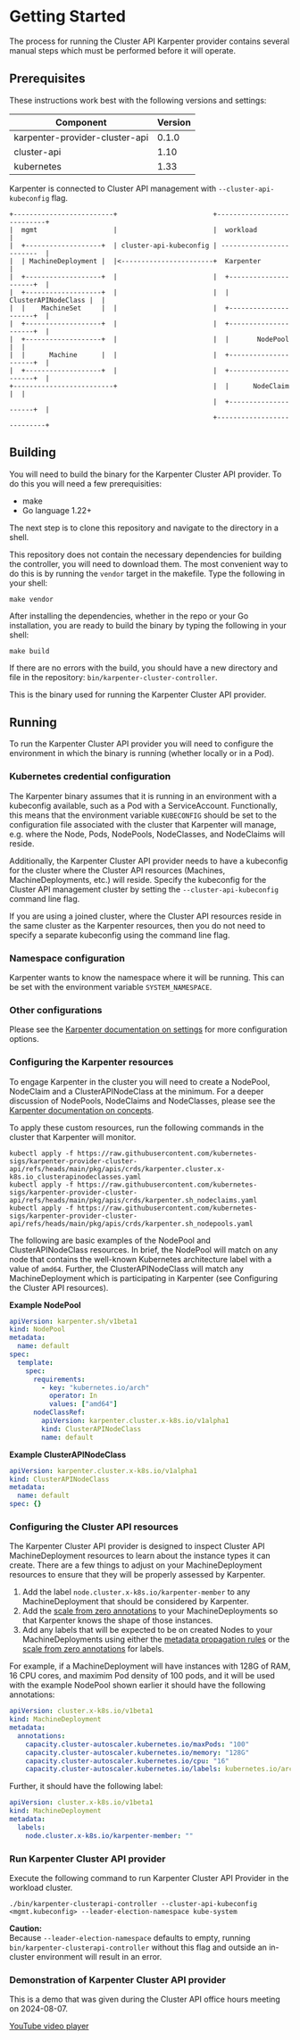# Getting Started

The process for running the Cluster API Karpenter provider contains several
manual steps which must be performed before it will operate.

## Prerequisites

These instructions work best with the following versions and settings:

| Component | Version |
|-----------|---------|
| karpenter-provider-cluster-api | 0.1.0 |
| cluster-api | 1.10 |
| kubernetes | 1.33 |

Karpenter is connected to Cluster API management with `--cluster-api-kubeconfig` flag.

```
+-------------------------+                        +---------------------------+
|  mgmt                   |                        |  workload                 |
|  +-------------------+  | cluster-api-kubeconfig | ------------------------  |
|  | MachineDeployment |  |<-----------------------+  Karpenter                |
|  +-------------------+  |                        |  +---------------------+  |
|  +-------------------+  |                        |  | ClusterAPINodeClass |  |
|  |    MachineSet     |  |                        |  +---------------------+  |
|  +-------------------+  |                        |  +---------------------+  |
|  +-------------------+  |                        |  |       NodePool      |  |
|  |      Machine      |  |                        |  +---------------------+  |
|  +-------------------+  |                        |  +---------------------+  |
+-------------------------+                        |  |      NodeClaim      |  |
                                                   |  +---------------------+  |
                                                   +---------------------------+
```

## Building

You will need to build the binary for the Karpenter Cluster API provider. To do
this you will need a few prerequisities:

* make
* Go language 1.22+

The next step is to clone this repository and navigate to the directory in
a shell.

This repository does not contain the necessary dependencies for building the controller,
you will need to download them. The most convenient way to do this is by running the
`vendor` target in the makefile. Type the following in your shell:

```shell
make vendor
```

After installing the dependencies, whether in the repo or your Go installation, you
are ready to build the binary by typing the following in your shell:

```shell
make build
```

If there are no errors with the build, you should have a new directory and file in
the repository: `bin/karpenter-cluster-controller`.

This is the binary used for running the Karpenter Cluster API provider.

## Running

To run the Karpenter Cluster API provider you will need to configure the environment
in which the binary is running (whether locally or in a Pod).

### Kubernetes credential configuration

The Karpenter binary assumes that it is running in an environment with a kubeconfig
available, such as a Pod with a ServiceAccount. Functionally, this means that the
environment variable `KUBECONFIG` should be set to the configuration file associated
with the cluster that Karpenter will manage, e.g. where the Node, Pods, NodePools,
NodeClasses, and NodeClaims will reside.

Additionally, the Karpenter Cluster API provider needs to have a kubeconfig for the
cluster where the Cluster API resources (Machines, MachineDeployments, etc.) will reside.
Specify the kubeconfig for the Cluster API management cluster by setting the `--cluster-api-kubeconfig`
command line flag.

If you are using a joined cluster, where the Cluster API resources reside in the same
cluster as the Karpenter resources, then you do not need to specify a separate kubeconfig
using the command line flag.

### Namespace configuration

Karpenter wants to know the namespace where it will be running. This can be set with the
environment variable `SYSTEM_NAMESPACE`.

### Other configurations

Please see the [Karpenter documentation on settings](https://karpenter.sh/docs/reference/settings/)
for more configuration options.

### Configuring the Karpenter resources

To engage Karpenter in the cluster you will need to create a NodePool, NodeClaim and a ClusterAPINodeClass at
the minimum. For a deeper discussion of NodePools, NodeClaims and NodeClasses, please see the
[Karpenter documentation on concepts](https://karpenter.sh/docs/concepts/).

To apply these custom resources, run the following commands in the cluster that Karpenter will monitor.
```
kubectl apply -f https://raw.githubusercontent.com/kubernetes-sigs/karpenter-provider-cluster-api/refs/heads/main/pkg/apis/crds/karpenter.cluster.x-k8s.io_clusterapinodeclasses.yaml
kubectl apply -f https://raw.githubusercontent.com/kubernetes-sigs/karpenter-provider-cluster-api/refs/heads/main/pkg/apis/crds/karpenter.sh_nodeclaims.yaml
kubectl apply -f https://raw.githubusercontent.com/kubernetes-sigs/karpenter-provider-cluster-api/refs/heads/main/pkg/apis/crds/karpenter.sh_nodepools.yaml
```

The following are basic examples of the NodePool and ClusterAPINodeClass resources. In brief,
the NodePool will match on any node that contains the well-known Kubernetes architecture label
with a value of `amd64`. Further, the ClusterAPINodeClass will match any MachineDeployment
which is participating in Karpenter (see Configuring the Cluster API resources).

**Example NodePool**
```yaml
apiVersion: karpenter.sh/v1beta1
kind: NodePool
metadata:
  name: default
spec:
  template:
    spec:
      requirements:
        - key: "kubernetes.io/arch"
          operator: In
          values: ["amd64"]
      nodeClassRef:
        apiVersion: karpenter.cluster.x-k8s.io/v1alpha1
        kind: ClusterAPINodeClass
        name: default
```

**Example ClusterAPINodeClass**
```yaml
apiVersion: karpenter.cluster.x-k8s.io/v1alpha1
kind: ClusterAPINodeClass
metadata:
  name: default
spec: {}
```

### Configuring the Cluster API resources

The Karpenter Cluster API provider is designed to inspect Cluster API MachineDeployment
resources to learn about the instance types it can create. There are a few things to
adjust on your MachineDeployment resources to ensure that they will be properly assessed
by Karpenter.

1. Add the label `node.cluster.x-k8s.io/karpenter-member` to any MachineDeployment that should
  be considered by Karpenter.
1. Add the [scale from zero annotations](https://github.com/kubernetes-sigs/cluster-api/blob/main/docs/proposals/20210310-opt-in-autoscaling-from-zero.md#machineset-and-machinedeployment-annotations) to your MachineDeployments so that Karpenter knows
  the shape of those instances.
1. Add any labels that will be expected to be on created Nodes to your MachineDeployments using
  either the [metadata propagation rules](https://cluster-api.sigs.k8s.io/developer/architecture/controllers/metadata-propagation.html?highlight=metadata%20pro#machinedeployment)
  or the [scale from zero annotations](https://github.com/kubernetes-sigs/cluster-api/blob/main/docs/proposals/20210310-opt-in-autoscaling-from-zero.md#machineset-and-machinedeployment-annotations) for labels.

For example, if a MachineDeployment will have instances with 128G of RAM, 16 CPU cores, and
maximim Pod density of 100 pods, and it will be used with the example NodePool shown earlier it
should have the following annotations:
```yaml
apiVersion: cluster.x-k8s.io/v1beta1
kind: MachineDeployment
metadata:
  annotations:
    capacity.cluster-autoscaler.kubernetes.io/maxPods: "100"
    capacity.cluster-autoscaler.kubernetes.io/memory: "128G"
    capacity.cluster-autoscaler.kubernetes.io/cpu: "16"
    capacity.cluster-autoscaler.kubernetes.io/labels: kubernetes.io/arch=amd64
```

Further, it should have the following label:
```yaml
apiVersion: cluster.x-k8s.io/v1beta1
kind: MachineDeployment
metadata:
  labels:
    node.cluster.x-k8s.io/karpenter-member: ""
```

### Run Karpenter Cluster API provider

Execute the following command to run Karpenter Cluster API Provider in the workload cluster.

```
./bin/karpenter-clusterapi-controller --cluster-api-kubeconfig <mgmt.kubeconfig> --leader-election-namespace kube-system
```

**Caution:**  
Because `--leader-election-namespace` defaults to empty, running `bin/karpenter-clusterapi-controller` without this flag and outside an in-cluster environment will result in an error.

### Demonstration of Karpenter Cluster API provider

This is a demo that was given during the Cluster API office hours meeting on 2024-08-07.

[YouTube video player](https://www.youtube.com/embed/BZz5ibGP7ZQ?si=0Ql-p6hJZHXYfmKB)
